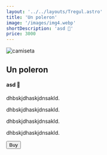 ```yaml
---
layout: '../../layouts/Tregul.astro'
title: 'Un poleron'
image: '/images/img4.webp'
shortDescription: 'asd 📧'
price: 3000
---
```


<section transition:animate="slide"  class='flex gap-7 justify-center items-center flex-wrap text-white px-8% py-20'>
   <img class='rounded-xl' src="/images/img8.webp" alt="camiseta" />
   <div class='flex flex-col gap-4'>
   <h2 class='text-transparent bg-clip-text bg-gradient-to-br from-indigo-600 from-10% via-primary via-30% to-green-600 font-semibold'>Un poleron</h2>
   <h4>asd 📧</h4>
   <p class='max-w-md'> dhbskjdhaskjdnsakld.</p>
   <p class='max-w-md'> dhbskjdhaskjdnsakld.</p>
   <p class='max-w-md'> dhbskjdhaskjdnsakld.</p>
   <p class='max-w-md'> dhbskjdhaskjdnsakld.</p>
   <button class='w-20 h-7 border-gray-50 border-2 rounded-md flex justify-center items-center hover:bg-blue-900 transition'>Buy</button>
   </div>
</section>
